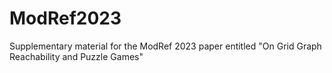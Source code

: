 # ModRef2023
Supplementary material for the ModRef 2023 paper entitled "On Grid Graph Reachability and Puzzle Games"
